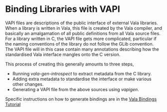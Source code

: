 # Binding Libraries with VAPI

VAPI files are descriptions of the public interface of external Vala libraries. When a library is written in Vala, this file is created by the Vala compiler, and basically an amalgamation of all public definitions from all Vala source files. For a library written in C, the VAPI file gets more complicated, particular if the naming conventions of the library do not follow the GLib convention. The VAPI file will in this case contain many annotations describing how the standardised Vala interface mangles onto the C version. 

This process of creating this generally amounts to three steps, 

-   Running *vala-gen-introspect* to extract metadata from the C library. 
-   Adding extra metadata to standardise the interface or make various other changes. 
-   Generating a VAPI file from the above sources using *vapigen*.

Specific instructions on how to generate bindings are in the [Vala Bindings Tutorial](/Projects/Vala/Bindings) 

